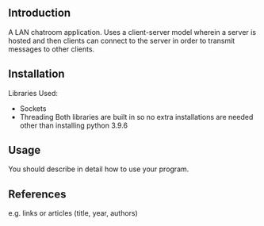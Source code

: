 Introduction
------------

A LAN chatroom application. Uses a client-server model wherein a server is hosted and then clients can connect to the server in order to transmit messages to other clients.

Installation
-------------

Libraries Used:
 - Sockets
 - Threading
Both libraries are built in so no extra installations are needed other than installing python 3.9.6

Usage
-----

You should describe in detail how to use your program.


References
-----------

e.g. links or articles (title, year, authors)